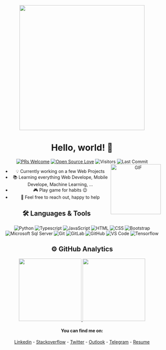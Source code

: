 
<div align="center">

<img src="https://i.imgur.com/8MupZHY.gif" width="400px" />
  
<br> 

# Hello, world! 👋
[![PRs Welcome](https://img.shields.io/badge/PRs-welcome-blue.svg?style=flat&logo=github)](https://github.com/keivanipchihagh)
[![Open Source Love](https://img.shields.io/badge/Open%20Source-%E2%99%A1-blue)](https://github.com/keivanipchihagh)
<img alt="Visitors" src="https://komarev.com/ghpvc/?username=keivanipchihagh&style=flat&labelColor=black&logo=github&label=PROFILE+VIEWS&color=blue"/>
<img alt="Last Commit" src="https://img.shields.io/github/last-commit/keivanipchihagh/keivanipchihagh?logo=markdown&label=LAST+UPDATE&color=blue&style=flat">
<img align="right" alt="GIF" height="160px" src="https://media.giphy.com/media/du3J3cXyzhj75IOgvA/giphy.gif" />
- 💡 Currently working on a few Web Projects
- 📚 Learning everything Web Develope, Mobile Develope, Machine Learning, ... 
- 🎮 Play game for habits 😉
- 💬 Feel free to reach out, happy to help

## 🛠️ Languages & Tools
![Python](http://img.shields.io/badge/-Python-3776AB?style=flat-square&logo=python&logoColor=ffffff)
![Typescript](https://img.shields.io/npm/types/typescript?color=007acc&label=%20%20%20&logo=typescript&logoColor=ffffff&style=flat-square)
![JavaScript](https://img.shields.io/badge/-JavaScript-%23F7DF1C?style=flat-square&logo=javascript&logoColor=000000&labelColor=%23F7DF1C&color=%23FFCE5A)
![HTML](https://img.shields.io/badge/-HTML5-%23E44D27?style=flat-square&logo=html5&logoColor=ffffff)
![CSS](https://img.shields.io/badge/-CSS3-%231572B6?style=flat-square&logo=css3)
![Bootstrap](https://img.shields.io/badge/-Bootstrap-563D7C?style=flat-square&logo=Bootstrap)
![Microsoft Sql Server](https://img.shields.io/badge/-Sql%20Server-CC2927?style=flat-square&logo=microsoft-sql-server&logoColor=ffffff)
![Git](https://img.shields.io/badge/-Git-%23F05032?style=flat-square&logo=git&logoColor=%23ffffff)
![GitLab](https://img.shields.io/badge/-GitLab-FCA121?style=flat-square&logo=gitlab)
![GitHub](https://img.shields.io/badge/-GitHub-181717?style=flat-square&logo=github)
![VS Code](http://img.shields.io/badge/-VS%20Code-007ACC?style=flat-square&logo=visual-studio-code&logoColor=ffffff)
![Tensorflow](https://img.shields.io/badge/-Tensorflow-181717?style=flat-square&logo=tensorflow&logoColor=ffffff)




## ⚙️ GitHub Analytics
<p align="center">
  <a href="https://github.com/AVS1508">
<img height="200em" src="https://github-readme-stats.vercel.app/api/top-langs/?username=hootanht&layout=compact&theme=material-palenight&langs_count=12" />
<img height="200em" src="https://github-readme-stats.vercel.app/api?username=hootanht&show_icons=true&include_all_commits=true&theme=material-palenight" />
  </a>
</p>

#### You can find me on:
[Linkedin](https://www.linkedin.com/in/hootan-ht-31888a157) - [Stackoverflow](https://stackoverflow.com/users/10358773/hootanht) - [Twitter](https://twitter.com/hootanht) - [Outlook](mailto:hootanhemmati@outlook.com) - [Telegram](http://t.me/hootanht) - [Resume](https://hootanht.github.io/resume)

</div>
